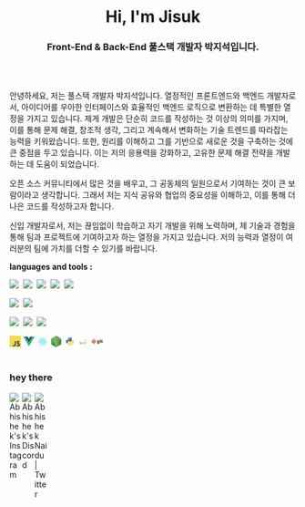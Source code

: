<h1 align="center">Hi, I'm Jisuk</h1>
<h3 align="center">
  Front-End & Back-End 풀스택 개발자 박지석입니다.
</h3>
<br /><br />
<p>
안녕하세요, 저는 풀스택 개발자 박지석입니다. 열정적인 프론트엔드와 백엔드 개발자로서, 아이디어를 우아한 인터페이스와 효율적인 백엔드 로직으로 변환하는 데 특별한 열정을 가지고 있습니다. 제게 개발은 단순히 코드를 작성하는 것 이상의 의미를 가지며, 이를 통해 문제 해결, 창조적 생각, 그리고 계속해서 변화하는 기술 트렌드를 따라잡는 능력을 키워왔습니다.
또한, 원리를 이해하고 그를 기반으로 새로운 것을 구축하는 것에 큰 중점을 두고 있습니다. 이는 저의 응용력을 강화하고, 고유한 문제 해결 전략을 개발하는 데 도움이 되었습니다.

오픈 소스 커뮤니티에서 많은 것을 배우고, 그 공동체의 일원으로서 기여하는 것이 큰 보람이라고 생각합니다. 그래서 저는 지식 공유와 협업의 중요성을 이해하고, 이를 통해 더 나은 코드를 작성하고자 합니다.

신입 개발자로서, 저는 끊임없이 학습하고 자기 개발을 위해 노력하며, 제 기술과 경험을 통해 팀과 프로젝트에 기여하고자 하는 열정을 가지고 있습니다. 저의 능력과 열정이 여러분의 팀에 가치를 더할 수 있기를 바랍니다.
</p>



**languages and tools :**
<!-- 뱃지 사용방법 -->
  <!-- 뱃지 아이콘 사이트 -->
  <!--   <img src="https://img.shields.io/badge/{내용}-{배경 색깔}?style={스타일}&logo={로고이름}&logoColor={로고 색깔}"/> -->
  
<p><img src="https://img.shields.io/badge/HTML5-E34F26?style=flat&logo=html5&logoColor=white"/>&nbsp;&nbsp;<img src="https://img.shields.io/badge/CSS3-1572B6?style=flat&logo=css3&logoColor=white"/>&nbsp;&nbsp;<img src="https://img.shields.io/badge/JavaScript-gray?style=flat&logo=JavaScript&logoColor=F7DF1E"/>&nbsp;&nbsp;<img src="https://img.shields.io/badge/jQuery-0769AD?style=flat&logo=jQuery&logoColor=339933"/>&nbsp;&nbsp;<img src="https://img.shields.io/badge/React-white?style=flat&logo=React&logoColor=61DAFB"/></p>

<p><img src="https://img.shields.io/badge/Oracle-F80000?style=flat&logo=Oracle&logoColor=4479A1"/>&nbsp;&nbsp;<img src="https://img.shields.io/badge/JAVA-8F0000?style=flat&logo&logoColor=4479A1"/></p>

<p><img src="https://img.shields.io/badge/Notion-ffffff?style=flat&logo=Notion&logoColor=black"/>&nbsp;&nbsp;<img src="https://img.shields.io/badge/GitHub-gray?style=flat&logo=GitHub&logoColor=black"/>&nbsp;&nbsp;<img src="https://img.shields.io/badge/Git-blue?style=flat&logo=Git&logoColor=F05032"/>&nbsp;&nbsp;</p>
<code><img height="20" src="https://raw.githubusercontent.com/github/explore/80688e429a7d4ef2fca1e82350fe8e3517d3494d/topics/javascript/javascript.png"></code>
<code><img height="20" src="https://raw.githubusercontent.com/github/explore/80688e429a7d4ef2fca1e82350fe8e3517d3494d/topics/vue/vue.png"></code>
<code><img height="20" src="https://raw.githubusercontent.com/github/explore/80688e429a7d4ef2fca1e82350fe8e3517d3494d/topics/react/react.png"></code>
<code><img height="20" src="https://raw.githubusercontent.com/github/explore/80688e429a7d4ef2fca1e82350fe8e3517d3494d/topics/nodejs/nodejs.png"></code>
<code><img height="20" src="https://raw.githubusercontent.com/github/explore/80688e429a7d4ef2fca1e82350fe8e3517d3494d/topics/python/python.png"></code>
<code><img height="20" src="https://raw.githubusercontent.com/github/explore/80688e429a7d4ef2fca1e82350fe8e3517d3494d/topics/mysql/mysql.png"></code>
<code><img height="20" src="https://raw.githubusercontent.com/github/explore/80688e429a7d4ef2fca1e82350fe8e3517d3494d/topics/git/git.png"></code>
<br>
<br>

### hey there 
<a href="https://www.instagram.com/abhisheknaiidu/">
  <img align="left" alt="Abhishek's Instagram" width="22px" src="https://raw.githubusercontent.com/hussainweb/hussainweb/main/icons/instagram.png" />
</a>
<a href="[https://discord.gg/XTW52Kt](https://discord.gg/UJ3VNRhVz)">
  <img align="left" alt="Abhishek's Discord" width="22px" src="https://raw.githubusercontent.com/peterthehan/peterthehan/master/assets/discord.svg" />
</a>
<a href="https://twitter.com/abhisheknaiidu">
  <img align="left" alt="Abhishek Naidu | Twitter" width="22px" src="https://raw.githubusercontent.com/peterthehan/peterthehan/master/assets/twitter.svg" />
</a>
